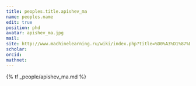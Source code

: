 ```yaml
---
title: peoples.title.apishev_ma
name: peoples.name
edit: true
position: phd
avatar: apishev_ma.jpg
mail: 
site: http://www.machinelearning.ru/wiki/index.php?title=%D0%A3%D1%87%D0%B0%D1%81%D1%82%D0%BD%D0%B8%D0%BA:Mapishev
scholar: 
orcid: 
mathnet: 
---
```


{% tf _people/apishev_ma.md %}
